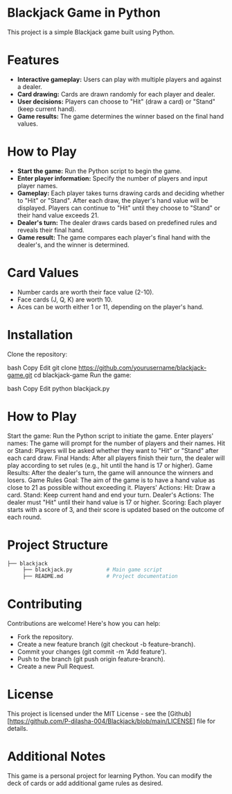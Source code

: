 # Blackjack Game in Python 

This project is a simple Blackjack game built using Python.

# Features
+ **Interactive gameplay:** Users can play with multiple players and against a dealer.
+ **Card drawing:** Cards are drawn randomly for each player and dealer.
+ **User decisions:** Players can choose to "Hit" (draw a card) or "Stand" (keep current hand).
+ **Game results:** The game determines the winner based on the final hand values.

# How to Play
+ **Start the game:** Run the Python script to begin the game.
+ **Enter player information:** Specify the number of players and input player names.
+ **Gameplay:** Each player takes turns drawing cards and deciding whether to "Hit" or "Stand".
After each draw, the player's hand value will be displayed. 
Players can continue to "Hit" until they choose to "Stand" or their hand value exceeds 21.
+ **Dealer's turn:** The dealer draws cards based on predefined rules and reveals their final hand.
+ **Game result:** The game compares each player's final hand with the dealer's, and the winner is determined.

# Card Values
+ Number cards are worth their face value (2-10).
+ Face cards (J, Q, K) are worth 10.
+ Aces can be worth either 1 or 11, depending on the player's hand.

# Installation
Clone the repository:

bash
Copy
Edit
git clone https://github.com/yourusername/blackjack-game.git
cd blackjack-game
Run the game:

bash
Copy
Edit
python blackjack.py
# How to Play
Start the game: Run the Python script to initiate the game.
Enter players' names: The game will prompt for the number of players and their names.
Hit or Stand: Players will be asked whether they want to "Hit" or "Stand" after each card draw.
Final Hands: After all players finish their turn, the dealer will play according to set rules (e.g., hit until the hand is 17 or higher).
Game Results: After the dealer's turn, the game will announce the winners and losers.
Game Rules
Goal: The aim of the game is to have a hand value as close to 21 as possible without exceeding it.
Players' Actions:
Hit: Draw a card.
Stand: Keep current hand and end your turn.
Dealer's Actions: The dealer must "Hit" until their hand value is 17 or higher.
Scoring: Each player starts with a score of 3, and their score is updated based on the outcome of each round.

# Project Structure
```python
├── blackjack
     ├── blackjack.py           # Main game script
     ├── README.md              # Project documentation
```

# Contributing
Contributions are welcome! Here's how you can help:

+ Fork the repository.
+ Create a new feature branch (git checkout -b feature-branch).
+ Commit your changes (git commit -m 'Add feature').
+ Push to the branch (git push origin feature-branch).
+ Create a new Pull Request.

# License
This project is licensed under the MIT License - see the [Github][https://github.com/P-dilasha-004/Blackjack/blob/main/LICENSE] file for details.

# Additional Notes
This game is a personal project for learning Python. 
You can modify the deck of cards or add additional game rules as desired.
